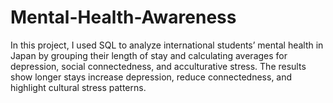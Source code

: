 # Mental-Health-Awareness
In this project, I used SQL to analyze international students’ mental health in Japan by grouping their length of stay and calculating averages for depression, social connectedness, and acculturative stress. The results show longer stays increase depression, reduce connectedness, and highlight cultural stress patterns.

